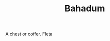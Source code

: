 ---
title: Bahadum
letter: B
permalink: "/definitions/bahadum.html"
body: A chest or coffer. Fleta
published_at: '2018-07-07'
layout: post
---